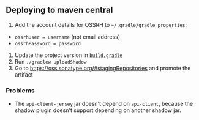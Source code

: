 ## Deploying to maven central
1. Add the account details for OSSRH to `~/.gradle/gradle properties`:
  * `ossrhUser = username` (not email address)
  * `ossrhPassword = password`
1. Update the project version in [`build.gradle`](build.gradle)
1. Run `./gradlew uploadShadow`
1. Go to  https://oss.sonatype.org/#stagingRepositories and promote the artifact 

### Problems
* The `api-client-jersey` jar doesn't depend on `api-client`,
 because the shadow plugin doesn't support depending on another shadow jar.
